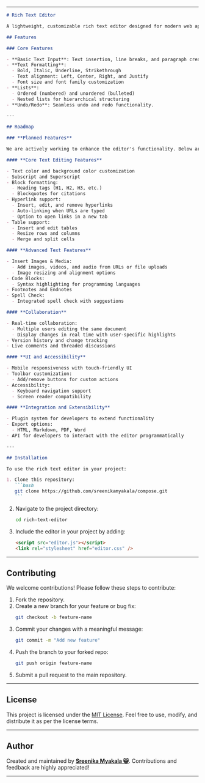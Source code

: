 

---

````markdown
# Rich Text Editor

A lightweight, customizable rich text editor designed for modern web applications. **Currently focused on core text editing features** with plans for advanced capabilities and extensibility in future releases.

## Features

### Core Features

- **Basic Text Input**: Text insertion, line breaks, and paragraph creation.
- **Text Formatting**:
  - Bold, Italic, Underline, Strikethrough
  - Text alignment: Left, Center, Right, and Justify
  - Font size and font family customization
- **Lists**:
  - Ordered (numbered) and unordered (bulleted)
  - Nested lists for hierarchical structuring
- **Undo/Redo**: Seamless undo and redo functionality.

---

## Roadmap

### **Planned Features**

We are actively working to enhance the editor's functionality. Below are the features planned for upcoming releases:

#### **Core Text Editing Features**

- Text color and background color customization
- Subscript and Superscript
- Block formatting:
  - Heading tags (H1, H2, H3, etc.)
  - Blockquotes for citations
- Hyperlink support:
  - Insert, edit, and remove hyperlinks
  - Auto-linking when URLs are typed
  - Option to open links in a new tab
- Table support:
  - Insert and edit tables
  - Resize rows and columns
  - Merge and split cells

#### **Advanced Text Features**

- Insert Images & Media:
  - Add images, videos, and audio from URLs or file uploads
  - Image resizing and alignment options
- Code Blocks:
  - Syntax highlighting for programming languages
- Footnotes and Endnotes
- Spell Check:
  - Integrated spell check with suggestions

#### **Collaboration**

- Real-time collaboration:
  - Multiple users editing the same document
  - Display changes in real time with user-specific highlights
- Version history and change tracking
- Live comments and threaded discussions

#### **UI and Accessibility**

- Mobile responsiveness with touch-friendly UI
- Toolbar customization:
  - Add/remove buttons for custom actions
- Accessibility:
  - Keyboard navigation support
  - Screen reader compatibility

#### **Integration and Extensibility**

- Plugin system for developers to extend functionality
- Export options:
  - HTML, Markdown, PDF, Word
- API for developers to interact with the editor programmatically

---

## Installation

To use the rich text editor in your project:

1. Clone this repository:
   ```bash
   git clone https://github.com/sreenikamyakala/compose.git
   ```
````

2. Navigate to the project directory:
   ```bash
   cd rich-text-editor
   ```
3. Include the editor in your project by adding:
   ```html
   <script src="editor.js"></script>
   <link rel="stylesheet" href="editor.css" />
   ```

---

## Contributing

We welcome contributions! Please follow these steps to contribute:

1. Fork the repository.
2. Create a new branch for your feature or bug fix:
   ```bash
   git checkout -b feature-name
   ```
3. Commit your changes with a meaningful message:
   ```bash
   git commit -m "Add new feature"
   ```
4. Push the branch to your forked repo:
   ```bash
   git push origin feature-name
   ```
5. Submit a pull request to the main repository.

---

## License

This project is licensed under the [MIT License](./LICENSE). Feel free to use, modify, and distribute it as per the license terms.

---

## Author

Created and maintained by **[Sreenika Myakala 😸](https://github.com/SreenikaMyakala)**. Contributions and feedback are highly appreciated!

---

```

```
